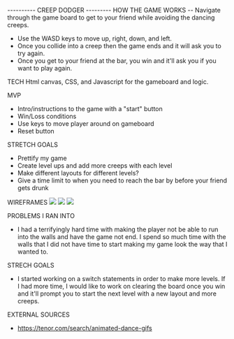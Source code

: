 ---------- CREEP DODGER ---------
HOW THE GAME WORKS --
Navigate through the game board to get to your friend while avoiding the dancing creeps.

- Use  the WASD keys to move up, right, down, and left.
- Once you collide into a creep then the game ends and it will ask you to try again.
- Once you get to your friend at the bar, you win and it'll ask you if you want to play again.

TECH
Html canvas, CSS, and Javascript for the gameboard and logic.

MVP
- Intro/instructions to the game with a "start" button
- Win/Loss conditions
- Use keys to move player around on gameboard
- Reset button

STRETCH GOALS
- Prettify my game 
- Create level ups and add more creeps with each level 
- Make different layouts for different levels?
- Give a time limit to when you need to reach the bar by before your friend gets drunk

WIREFRAMES
<img src="https://imgur.com/hxontaI">
<img src="https://imgur.com/mKq363d">
<img src="https://imgur.com/aHKgQrr">


PROBLEMS I RAN INTO
- I had a terrifyingly hard time with making the player not be able to run into the walls and have the game not end. I spend so much time with the walls that I did not have time to start making my game look the way that I wanted to.

STRECH GOALS
- I started working on a switch statements in order to make more levels. If I had more time, I would like to work on clearing the board once you win and it'll prompt you to start the next level with a new layout and more creeps.

EXTERNAL SOURCES
- https://tenor.com/search/animated-dance-gifs